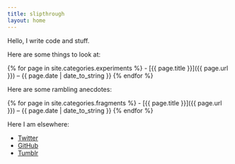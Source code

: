```yaml
---
title: slipthrough
layout: home
---
```


Hello, I write code and stuff.

Here are some things to look at:

{% for page in site.categories.experiments %} - 
  [{{ page.title }}]({{ page.url }}) – {{ page.date | date_to_string }}
{% endfor %}

Here are some rambling anecdotes:

{% for page in site.categories.fragments %} - 
  [{{ page.title }}]({{ page.url }}) – {{ page.date | date_to_string }}
{% endfor %}

Here I am elsewhere:

- [Twitter](http://www.twitter.com/gb_r)
- [GitHub](http://github.com/garyb)
- [Tumblr](http://things.slipthrough.net)